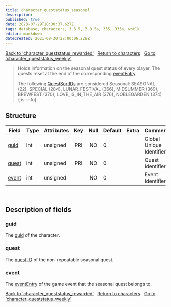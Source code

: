 ```yaml
---
title: character_queststatus_seasonal
description: 
published: true
date: 2023-07-29T18:30:37.627Z
tags: database, characters, 3.3.5, 3.3.5a, 335, 335a, wotlk
editor: markdown
dateCreated: 2021-08-30T22:00:06.229Z
---
```


<a href="https://trinitycore.info/en/database/335/characters/character_queststatus_rewarded" class="mt-5 v-btn v-btn--depressed v-btn--flat v-btn--outlined theme--light v-size--default darkblue--text text--lighten-3"><span class="v-btn__content"><i aria-hidden="true" class="v-icon notranslate v-icon--left mdi mdi-arrow-left theme--light"></i><span>Back to 'character_queststatus_rewarded'</span></span></a>&nbsp;&nbsp;&nbsp;<a href="https://trinitycore.info/en/database/335/characters/home" class="mt-5 v-btn v-btn--depressed v-btn--flat v-btn--outlined theme--light v-size--default darkblue--text text--lighten-3"><span class="v-btn__content"><i aria-hidden="true" class="v-icon notranslate v-icon--left mdi mdi-home-outline theme--light"></i><span>Return to characters</span></span></a>&nbsp;&nbsp;&nbsp;<a href="https://trinitycore.info/en/database/335/characters/character_queststatus_weekly" class="mt-5 v-btn v-btn--depressed v-btn--flat v-btn--outlined theme--light v-size--default darkblue--text text--lighten-3"><span class="v-btn__content"><span>Go to 'character_queststatus_weekly'</span><i aria-hidden="true" class="v-icon notranslate v-icon--right mdi mdi-arrow-right theme--light"></i></span></a>

> Holds information on the seasonal quest status of every player. The quests reset at the end of the corresponding [eventEntry](../world/game_event#evententry).
>
> The following [QuestSortIDs](../world/quest_template#questsortid) are considered Seasonal:
> SEASONAL (22), SPECIAL (284), LUNAR_FESTIVAL (366), MIDSUMMER (369), BREWFEST (370), LOVE_IS_IN_THE_AIR (376), NOBLEGARDEN (374)
{.is-info}


## Structure

| Field | Type | Attributes | Key | Null | Default | Extra | Comment |
| --- | --- | --- | :---: | :---: | --- | --- | --- |
| [guid](#guid) | int | unsigned | PRI | NO | 0 |  | Global Unique Identifier |
| [quest](#quest) | int | unsigned | PRI | NO | 0 |  | Quest Identifier |
| [event](#event) | int | unsigned |  | NO | 0 |  | Event Identifier |
&nbsp;
## Description of fields

### guid
The [guid](../characters/characters#guid) of the character.
&nbsp;

### quest
The [quest ID](../world/quest_template#id) of the non-repeatable seasonal quest.
&nbsp;

### event
The [eventEntry](../world/game_event#evententry) of the game event that the seasonal quest belongs to.
&nbsp;

<a href="https://trinitycore.info/en/database/335/characters/character_queststatus_rewarded" class="mt-5 v-btn v-btn--depressed v-btn--flat v-btn--outlined theme--light v-size--default darkblue--text text--lighten-3"><span class="v-btn__content"><i aria-hidden="true" class="v-icon notranslate v-icon--left mdi mdi-arrow-left theme--light"></i><span>Back to 'character_queststatus_rewarded'</span></span></a>&nbsp;&nbsp;&nbsp;<a href="https://trinitycore.info/en/database/335/characters/home" class="mt-5 v-btn v-btn--depressed v-btn--flat v-btn--outlined theme--light v-size--default darkblue--text text--lighten-3"><span class="v-btn__content"><i aria-hidden="true" class="v-icon notranslate v-icon--left mdi mdi-home-outline theme--light"></i><span>Return to characters</span></span></a>&nbsp;&nbsp;&nbsp;<a href="https://trinitycore.info/en/database/335/characters/character_queststatus_weekly" class="mt-5 v-btn v-btn--depressed v-btn--flat v-btn--outlined theme--light v-size--default darkblue--text text--lighten-3"><span class="v-btn__content"><span>Go to 'character_queststatus_weekly'</span><i aria-hidden="true" class="v-icon notranslate v-icon--right mdi mdi-arrow-right theme--light"></i></span></a>
